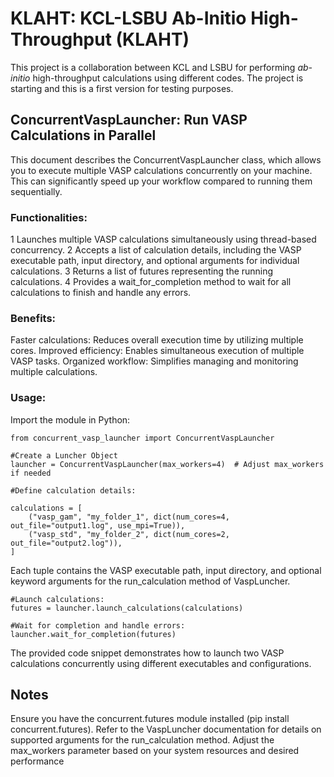 # KLAHT: KCL-LSBU Ab-Initio High-Throughput (KLAHT)

This project is a collaboration between KCL and LSBU for performing *ab-initio* high-throughput calculations 
using different codes. The project is starting and this is a first version for testing purposes. 

## ConcurrentVaspLauncher: Run VASP Calculations in Parallel

This document describes the ConcurrentVaspLauncher class, which allows you to execute multiple VASP calculations concurrently on your machine. This can significantly speed up your workflow compared to running them sequentially.

### Functionalities:

1 Launches multiple VASP calculations simultaneously using thread-based concurrency.
2 Accepts a list of calculation details, including the VASP executable path, input directory, and optional arguments for individual calculations.
3 Returns a list of futures representing the running calculations.
4 Provides a wait_for_completion method to wait for all calculations to finish and handle any errors.

### Benefits:

Faster calculations: Reduces overall execution time by utilizing multiple cores.
Improved efficiency: Enables simultaneous execution of multiple VASP tasks.
Organized workflow: Simplifies managing and monitoring multiple calculations.

### Usage:

Import the module in Python:

```
from concurrent_vasp_launcher import ConcurrentVaspLauncher

#Create a Luncher Object
launcher = ConcurrentVaspLauncher(max_workers=4)  # Adjust max_workers if needed

#Define calculation details:

calculations = [
    ("vasp_gam", "my_folder_1", dict(num_cores=4, out_file="output1.log", use_mpi=True)),
    ("vasp_std", "my_folder_2", dict(num_cores=2, out_file="output2.log")),
]
```

Each tuple contains the VASP executable path, input directory, and optional keyword arguments for the run_calculation method of VaspLuncher.

```
#Launch calculations:
futures = launcher.launch_calculations(calculations)

#Wait for completion and handle errors:
launcher.wait_for_completion(futures)
```

The provided code snippet demonstrates how to launch two VASP calculations concurrently using different executables and configurations.

## Notes

Ensure you have the concurrent.futures module installed (pip install concurrent.futures).
Refer to the VaspLuncher documentation for details on supported arguments for the run_calculation method.
Adjust the max_workers parameter based on your system resources and desired performance